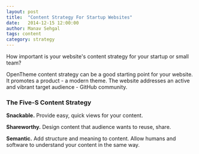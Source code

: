```yaml
---
layout: post                
title:  "Content Strategy For Startup Websites"      
date:   2014-12-15 12:00:00
author: Manav Sehgal
tags: content
category: strategy
---
```


How important is your website's content strategy for your startup or small team?

OpenTheme content strategy can be a good starting point for your website. It promotes a product - a modern theme. The website addresses an active and vibrant target audience - GitHub community.

### The Five-S Content Strategy

**Snackable.** Provide easy, quick views for your content.

**Shareworthy.** Design content that audience wants to reuse, share.

**Semantic.** Add structure and meaning to content. Allow humans and software to understand your content in the same way.

